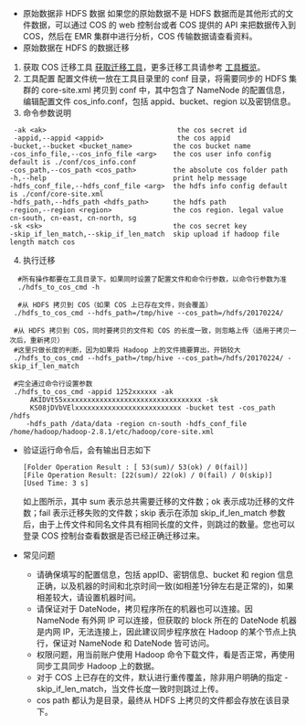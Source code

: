 - 原始数据非 HDFS 数据
    如果您的原始数据不是 HDFS 数据而是其他形式的文件数据，可以通过 COS 的 web 控制台或者 COS 提供的 API 来把数据传入到 COS，然后在 EMR 集群中进行分析，COS 传输数据请查看资料。
- 原始数据在 HDFS 的数据迁移
 1. 获取 COS 迁移工具
 [获取迁移工具](https://github.com/tencentyun/hdfs_to_cos_tools)，更多迁移工具请参考 [工具概览](https://cloud.tencent.com/document/product/436/6242)。
 2. 工具配置
 配置文件统一放在工具目录里的 conf 目录，将需要同步的 HDFS 集群的 core-site.xml 拷贝到 conf 中，其中包含了 NameNode 的配置信息，编辑配置文件 cos_info.conf，包括 appid、bucket、region 以及密钥信息。
 3. 命令参数说明
```
 -ak <ak>                                the cos secret id
 -appid,--appid <appid>                  the cos appid
-bucket,--bucket <bucket_name>          the cos bucket name
-cos_info_file,--cos_info_file <arg>    the cos user info config default is ./conf/cos_info.conf
-cos_path,--cos_path <cos_path>         the absolute cos folder path
-h,--help                               print help message
-hdfs_conf_file,--hdfs_conf_file <arg>  the hdfs info config default is ./conf/core-site.xml
-hdfs_path,--hdfs_path <hdfs_path>      the hdfs path
-region,--region <region>               the cos region. legal value cn-south, cn-east, cn-north, sg
-sk <sk>                                the cos secret key
-skip_if_len_match,--skip_if_len_match  skip upload if hadoop file length match cos
```
 4. 执行迁移 
   ``` shell
     #所有操作都要在工具目录下。如果同时设置了配置文件和命令行参数，以命令行参数为准
     ./hdfs_to_cos_cmd -h

     #从 HDFS 拷贝到 COS（如果 COS 上已存在文件，则会覆盖）
    ./hdfs_to_cos_cmd --hdfs_path=/tmp/hive --cos_path=/hdfs/20170224/

    #从 HDFS 拷贝到 COS，同时要拷贝的文件和 COS 的长度一致，则忽略上传（适用于拷贝一次后，重新拷贝）
    #这里只做长度的判断，因为如果将 Hadoop 上的文件摘要算出，开销较大
    ./hdfs_to_cos_cmd --hdfs_path=/tmp/hive --cos_path=/hdfs/20170224/ -skip_if_len_match

    #完全通过命令行设置参数
    ./hdfs_to_cos_cmd -appid 1252xxxxxx -ak
        AKIDVt55xxxxxxxxxxxxxxxxxxxxxxxxxxxxxxxxxx -sk
        KS08jDVbVElxxxxxxxxxxxxxxxxxxxxxxxxxx -bucket test -cos_path /hdfs
       -hdfs_path /data/data -region cn-south -hdfs_conf_file
   /home/hadoop/hadoop-2.8.1/etc/hadoop/core-site.xml
   ```
	 
- 验证运行命令后，会有输出日志如下
    ``` 
    [Folder Operation Result : [ 53(sum)/ 53(ok) / 0(fail)]
    [File Operation Result: [22(sum)/ 22(ok) / 0(fail) / 0(skip)]
    [Used Time: 3 s]
    ```
    如上图所示，其中 sum 表示总共需要迁移的文件数；ok 表示成功迁移的文件数；fail 表示迁移失败的文件数；skip 表示在添加 skip_if_len_match 参数后，由于上传文件和同名文件具有相同长度的文件，则跳过的数量。您也可以登录 COS 控制台查看数据是否已经正确迁移过来。

- 常见问题  
    - 请确保填写的配置信息，包括 appID、密钥信息、bucket 和 region 信息正确，以及机器的时间和北京时间一致(如相差1分钟左右是正常的)，如果相差较大，请设置机器时间。  
    - 请保证对于 DateNode，拷贝程序所在的机器也可以连接。因 NameNode 有外网 IP 可以连接，但获取的 block 所在的 DateNode 机器是内网 IP，无法连接上，因此建议同步程序放在 Hadoop 的某个节点上执行，保证对 NameNode 和 DateNode 皆可访问。
    - 权限问题，用当前账户使用 Hadoop 命令下载文件，看是否正常，再使用同步工具同步 Hadoop 上的数据。    
    - 对于 COS 上已存在的文件，默认进行重传覆盖，除非用户明确的指定 -skip_if_len_match，当文件长度一致时则跳过上传。    
    - cos path 都认为是目录，最终从 HDFS 上拷贝的文件都会存放在该目录下。
